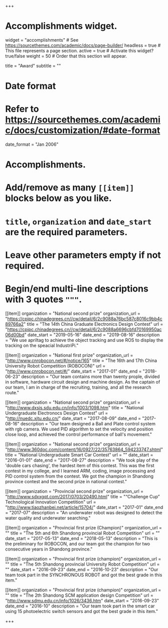 +++
# Accomplishments widget.
widget = "accomplishments"  # See https://sourcethemes.com/academic/docs/page-builder/
headless = true  # This file represents a page section.
active = true  # Activate this widget? true/false
weight = 50  # Order that this section will appear.

title = "Award"
subtitle = ""

# Date format
#   Refer to https://sourcethemes.com/academic/docs/customization/#date-format
date_format = "Jan 2006"

# Accomplishments.
#   Add/remove as many `[[item]]` blocks below as you like.
#   `title`, `organization` and `date_start` are the required parameters.
#   Leave other parameters empty if not required.
#   Begin/end multi-line descriptions with 3 quotes `"""`.

[[item]]
  organization = "National second prize"
  organization_url = "https://cpipc.chinadegrees.cn//cw/detail/6/2c9088a76bc587c8016c9bb4c89766a2"
  title = "The 14th China Graduate Electronics Design Contest"
  url = "https://cpipc.chinadegrees.cn//cw/detail/6/2c9088a6696cbfd70169950ac06d00bd"
  date_start = "2019-05-16"
  date_end = "2019-08-16"
  description = "We use apriltag to achieve the object tracking and use ROS to display the tracking on the speacial IndustriPi."

[[item]]
  organization = "National first prize"
  organization_url = "http://www.cnrobocon.net/#/notice/165"
  title = "The 16th and 17th China University Robot Competition (ROBOCON)"
  url = "http://www.cnrobocon.net/#/"
  date_start = "2017-01"
  date_end = "2018-06-23"
  description = "Our team contains more than twenty prople, divided in software, hardware circuit design and machine design. As the captain of our team, I am in charge of the recruiting, training, and all the research route."
  
[[item]]
  organization = "National second prize"
  organization_url = "http://www.dxsjs.sdu.edu.cn/info/1003/1098.htm"
  title = "National Undergraduate Electronocs Design Contest"
  url = "http://nuedc.xjtu.edu.cn/"
  date_start = "2017-08-09"
  date_end = "2017-08-16"
  description = "Our team designed a Ball and Plate control system with rgb camera. We used PID algorithm to set the velocity and position close loop, and achieved the control performance of ball's movement."


[[item]]
  organization = "National second prize"
  organization_url = "http://www.360doc.com/content/16/0927/22/35763864_594233747.shtml"
  title = "National Undergraduate Smart Car Contest"
  url = ""
  date_start = "2016-01-01"
  date_end = "2017-08-27"
  description = "We took play of the 'double cars chasing', the hardest item of this contest. This was the first contest in my college, and I learned ARM, coding, image processing and PID control system from the contest. We got the champion in Shandong province contest and the second prize in national contest."


[[item]]
  organization = "Provincial second prize"
  organization_url = "http://www.sdxxgqt.com/2017/0703/20490.html"
  title = "“Challenge Cup” Technological Innovation Competition"
  url = "http://www.tiaozhanbei.net/article/15704/"
  date_start = "2017-01"
  date_end = "2017-07"
  description = "An underwater robot was designed to detect the water quality and underwater searching."


[[item]]
  organization = "Provincial first prize (Champion)"
  organization_url = ""
  title = "The 5th and 6th Shandong provincial Robot Competition"
  url = ""
  date_start = "2017-05-13"
  date_end = "2018-05-13"
  description = "This is the preliminary for ROBOCON, and our team got the champion for two consecutive years in Shandong province."


[[item]]
  organization = "Provincial first prize (champion)"
  organization_url = ""
  title = "The 5th Shandong provincial University Robot Competition"
  url = ""
  date_start = "2016-09-23"
  date_end = "2016-10-23"
  description = "Our team took part in the SYNCHRONOUS ROBOT and got the best grade in this item."

[[item]]
  organization = "Provincial first prize (champion)"
  organization_url = ""
  title = "The 2th Shandong SCM application design Competition"
  url = "http://www.sdmu.edu.cn/info/1026/3436.htm"
  date_start = "2016-09-23"
  date_end = "2016-10"
  description = "Our team took part in the smart car using 15 photoelectric switch sensors and got the best grade in this item."




+++
